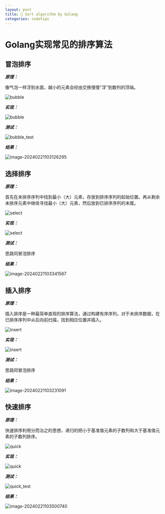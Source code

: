 ```yaml
---
layout: post
title: 🚀 Sort algorithm by Golang
categories: codetips
---
```


# Golang实现常见的排序算法

## 冒泡排序

***原理：***

像气泡一样浮到水面，越小的元素会经由交换慢慢"浮"到数列的顶端。

![bubble](https://www.runoob.com/wp-content/uploads/2019/03/bubbleSort.gif)

***实现：***

![bubble](https://jihulab.com/Alphasxd/pic/raw/main/2024/11/202411051852029.png)

***测试：***

![bubble_test](https://jihulab.com/Alphasxd/pic/raw/main/2024/11/202411051852030.png)

***结果：***

![image-20240221103126295](https://jihulab.com/Alphasxd/pic/raw/main/2024/11/202411051852031.png)

## 选择排序

***原理：***

首先在未排序序列中找到最小（大）元素，存放到排序序列的起始位置。再从剩余未排序元素中继续寻找最小（大）元素，然后放到已排序序列的末尾。

![select](https://www.runoob.com/wp-content/uploads/2019/03/selectionSort.gif)

***实现：***

![select](https://jihulab.com/Alphasxd/pic/raw/main/2024/11/202411051852032.png)

***测试：***

思路同冒泡排序

***结果：***

![image-20240221103341567](https://jihulab.com/Alphasxd/pic/raw/main/2024/11/202411051852033.png)

## 插入排序

***原理：***

插入排序是一种最简单直观的排序算法，通过构建有序序列，对于未排序数据，在已排序序列中从后向前扫描，找到相应位置并插入。

![insert](https://www.runoob.com/wp-content/uploads/2019/03/insertionSort.gif)

***实现：***

![insert](https://jihulab.com/Alphasxd/pic/raw/main/2024/11/202411051852034.png)

***测试：***

思路同冒泡排序

***结果：***

![image-20240221103231091](https://jihulab.com/Alphasxd/pic/raw/main/2024/11/202411051852035.png)

## 快速排序

***原理：***

快速排序利用分而治之的思想，递归的把小于基准值元素的子数列和大于基准值元素的子数列排序。

![quick](https://www.runoob.com/wp-content/uploads/2019/03/quickSort.gif)

***实现：***

![quick](https://jihulab.com/Alphasxd/pic/raw/main/2024/11/202411051852036.png)

***测试：***

![quick_test](https://jihulab.com/Alphasxd/pic/raw/main/2024/11/202411051852037.png)

***结果：***

![image-20240221103500740](https://jihulab.com/Alphasxd/pic/raw/main/2024/11/202411051852038.png)


